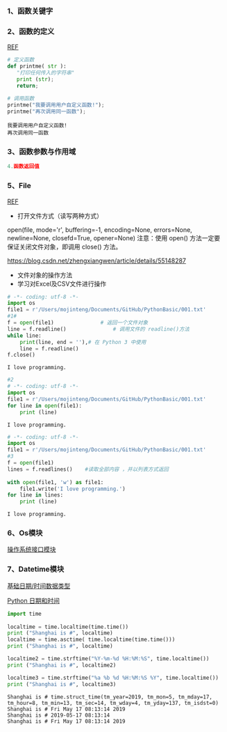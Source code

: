 
### 1、函数关键字


### 2、函数的定义
[REF](https://www.runoob.com/python/python-functions.html)



```python
# 定义函数
def printme( str ):
   "打印任何传入的字符串"
   print (str);
   return;
 
# 调用函数
printme("我要调用用户自定义函数!");
printme("再次调用同一函数");
```

    我要调用用户自定义函数!
    再次调用同一函数


### 3、函数参数与作用域



```python
4.函数返回值

```

### 5、File
[REF](https://www.runoob.com/python/file-methods.html)

- 打开文件方式（读写两种方式）

open(file, mode='r', buffering=-1, encoding=None, errors=None, newline=None, closefd=True, opener=None)
注意：使用 open() 方法一定要保证关闭文件对象，即调用 close() 方法。

https://blog.csdn.net/zhengxiangwen/article/details/55148287


- 文件对象的操作方法
- 学习对Excel及CSV文件进行操作



```python
# -*- coding: utf-8 -*-
import os
file1 = r'/Users/mojinteng/Documents/GitHub/PythonBasic/001.txt'
#1#
f = open(file1)               # 返回一个文件对象 
line = f.readline()               # 调用文件的 readline()方法 
while line: 
    print(line, end = ''),# 在 Python 3 中使用 
    line = f.readline() 
f.close()
```

    I love programming.


```python
#2
# -*- coding: utf-8 -*-
import os
file1 = r'/Users/mojinteng/Documents/GitHub/PythonBasic/001.txt'
for line in open(file1): 
    print (line)

```

    I love programming.



```python
# -*- coding: utf-8 -*-
import os
file1 = r'/Users/mojinteng/Documents/GitHub/PythonBasic/001.txt'
#3
f = open(file1) 
lines = f.readlines()    #读取全部内容 ，并以列表方式返回
    
with open(file1, 'w') as file1:
    file1.write('I love programming.')
for line in lines: 
    print (line)
```

    I love programming.


### 6、Os模块
[操作系统接口模块](https://docs.python.org/zh-cn/3.7/library/os.html)


### 7、Datetime模块
[基础日期/时间数据类型](https://docs.python.org/zh-cn/3.7/library/datetime.html?highlight=datetime#module-datetime)

[Python 日期和时间](https://www.runoob.com/python/python-date-time.html)


```python
import time
 
localtime = time.localtime(time.time())
print ("Shanghai is #", localtime)
localtime = time.asctime( time.localtime(time.time()))
print ("Shanghai is #", localtime)

localtime2 = time.strftime("%Y-%m-%d %H:%M:%S", time.localtime())
print ("Shanghai is #", localtime2)

localtime3 = time.strftime("%a %b %d %H:%M:%S %Y", time.localtime())
print ("Shanghai is #", localtime3)

```

    Shanghai is # time.struct_time(tm_year=2019, tm_mon=5, tm_mday=17, tm_hour=8, tm_min=13, tm_sec=14, tm_wday=4, tm_yday=137, tm_isdst=0)
    Shanghai is # Fri May 17 08:13:14 2019
    Shanghai is # 2019-05-17 08:13:14
    Shanghai is # Fri May 17 08:13:14 2019

